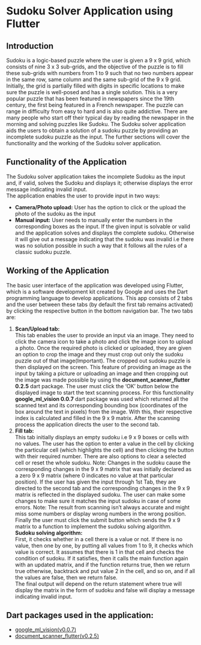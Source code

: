 # Sudoku Solver Application using Flutter
 
## Introduction
Sudoku is a logic-based puzzle where the user is given a 9 x 9 grid, which consists of nine 3 x 3 sub-grids, and the objective of the puzzle is to fill these sub-grids with numbers from 1 to 9 such that no two numbers appear in the same row, same column and the same sub-grid of the 9 x 9 grid. Initially, the grid is partially filled with digits in specific locations to make sure the puzzle is well-posed and has a single solution.
This is a very popular puzzle that has been featured in newspapers since the 19th century, the first being featured in a French newspaper. The puzzle can range in difficulty from easy to hard and is also quite addictive. There are many people who start off their typical day by reading the newspaper in the morning and solving puzzles like Sudoku. The Sudoku solver application aids the users to obtain a solution of a sudoku puzzle by providing an incomplete sudoku puzzle as the input.
The further sections will cover the functionality and the working of the Sudoku solver application.

## Functionality of the Application
The Sudoku solver application takes the incomplete Sudoku as the input and, if valid, solves the Sudoku and displays it; otherwise displays the error message indicating invalid input. \
The application enables the user to provide input in two ways:
- __Camera/Photo upload:__ User has the option to click or the upload the photo of the sudoku as the input
- __Manual input:__ User needs to manually enter the numbers in the corresponding boxes as the input.
If the given input is solvable or valid and the application solves and displays the complete sudoku. Otherwise it will give out a message indicating that the sudoku was invalid i.e there was no solution possible in such a way that it follows all the rules of a classic sudoku puzzle.


## Working of the Application
The basic user interface of the application was developed using Flutter, which is a software development kit created by Google and uses the Dart programming language to develop applications. 
This app consists of 2 tabs and the user between these tabs (by default the first tab remains activated) by clicking the respective button in the bottom navigation bar. The two tabs are: 
1. __Scan/Upload tab:__ \
This tab enables the user to provide an input via an image. They need to click the camera icon to take a photo and click the image icon to upload a photo. Once the required photo is clicked or uploaded, they are given an option to crop the image and they must crop out only the sudoku puzzle out of that image(Important). The cropped out sudoku puzzle is then displayed on the screen. This feature of providing an image as the input by taking a picture or uploading an image and then cropping out the image was made possible by using the __document_scanner_flutter 0.2.5__ dart package. 
The user must click the ‘OK’ button below the displayed image to start the text scanning process. For this functionality __google_ml_vision 0.0.7__ dart package was used which returned all the scanned text and its corresponding bounding box (coordinates of the box around the text in pixels) from the image. With this, their respective index is calculated and filled in the 9 x 9 matrix. After the scanning process the application directs the user to the second tab. 
2. __Fill tab:__ \
This tab initially displays an empty sudoku i.e 9 x 9 boxes or cells with no values. The user has the option to enter a value in the cell by clicking the particular cell (which highlights the cell) and then clicking the button with their required number. There are also options to clear a selected cell or reset the whole sudoku.
Note: Changes in the sudoku cause the corresponding changes in the 9 x 9 matrix that was initially declared as a zero 9 x 9 matrix (where 0 indicates no value at that particular position). 
If the user has given the input through 1st Tab, they are directed to the second tab and the corresponding changes in the 9 x 9 matrix is reflected in the displayed sudoku. The user can make some changes to make sure it matches the input sudoku in case of some errors.
Note: The result from scanning isn’t always accurate and might miss some numbers or display wrong numbers in the wrong position.
Finally the user must click the submit button which sends the 9 x 9 matrix to a function to implement the sudoku solving algorithm. \
__Sudoku solving algorithm:__ \
First, it checks whether in a cell there is a value or not. If there is no value, then one by one, by putting all values from 1 to 9, it checks which value is correct.
It assumes that there is 1 in that cell and checks the condition of sudoku. If it satisfies, then it calls the main function again with an updated matrix, and if the function returns true, then we return true otherwise, backtrack and put value 2 in the cell, and so on, and if all the values are false, then we return false.\
The final output will depend on the return statement where true will display the matrix in the form of sudoku and false will display a message indicating invalid input.

## Dart packages used in the application:
- [google_ml_vision(v0.0.7)](https://pub.dev/packages/google_ml_vision)
- [document_scanner_flutter(v0.2.5)](https://pub.dev/packages/document_scanner)


